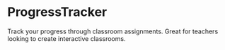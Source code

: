 # ProgressTracker
Track your progress through classroom assignments.
Great for teachers looking to create interactive classrooms.